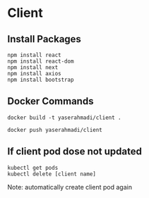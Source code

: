 # Client

## Install Packages

```
npm install react
npm install react-dom
npm install next
npm install axios
npm install bootstrap
```

## Docker Commands

```
docker build -t yaserahmadi/client .

docker push yaserahmadi/client
```

## If client pod dose not updated
```
kubectl get pods
kubectl delete [client name]
```
Note: automatically create client pod again